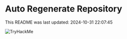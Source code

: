 # Auto Regenerate Repository

This README was last updated: 2024-10-31 22:07:45

 ![TryHackMe](https://tryhackme.com/badge/533634)